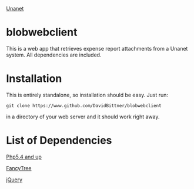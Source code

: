 [Unanet](https://raw.githubusercontent.com/DavidBittner/blobwebclient/master/style/logo.svg "www.unanet.com")

# blobwebclient

This is a web app that retrieves expense report attachments from a Unanet system. All dependencies are included.

# Installation

This is entirely standalone, so installation should be easy. Just run:

```git clone https://www.github.com/DavidBittner/blobwebclient```

in a directory of your web server and it should work right away.

# List of Dependencies

[Php5.4 and up](http://php.net/)


[FancyTree](https://github.com/mar10/fancytree)


[jQuery](https://jquery.com/)
